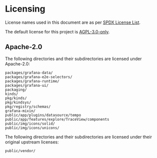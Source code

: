 # Licensing

License names used in this document are as per [SPDX License List](https://spdx.org/licenses/).

The default license for this project is [AGPL-3.0-only](LICENSE).

## Apache-2.0

The following directories and their subdirectories are licensed under Apache-2.0:

    packages/grafana-data/
    packages/grafana-e2e-selectors/
    packages/grafana-runtime/
    packages/grafana-ui/
    packaging/
    kinds/
    pkg/kinds/
    pkg/kindsys/
    pkg/registry/schemas/
    grafana-mixin/
    public/app/plugins/datasource/tempo
    public/app/features/explore/TraceView/components
    public/img/icons/solid/
    public/img/icons/unicons/

The following directories and their subdirectories are licensed under their original upstream licenses:

    public/vendor/
